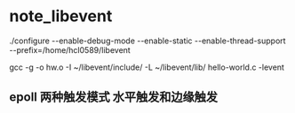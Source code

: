 # note_libevent

 ./configure --enable-debug-mode --enable-static --enable-thread-support --prefix=/home/hcl0589/libevent

gcc -g -o hw.o -I ~/libevent/include/ -L ~/libevent/lib/ hello-world.c -levent

## epoll 两种触发模式 水平触发和边缘触发

